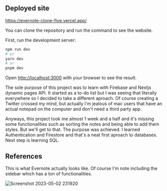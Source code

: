 ## Deployed site

https://evernote-clone-five.vercel.app/


You can clone the repository and run the command to see the website.

First, run the development server:

```bash
npm run dev
# or
yarn dev
# or
pnpm dev
```

Open [http://localhost:3000](http://localhost:3000) with your browser to see the result.

The sole purpose of this project was to learn with Firebase and Nextjs dynamic pages API. It started as a to-do list but I was seeing that literally everywhere so I decided to take a different aproach. Of course creating a Twitter crossed my mind, but actually I'm jealous of mac users that have an actual notepad on the computer and don't need a third party app.

Anyways, this project took me almost 1 week and a half and it's missing some functionalities such as sorting the notes and being able to add them styles. But we'll get to that. The purpose was achieved. I learned Authentication and Firestore and that's a neat first aproach to databases. Next step is learning SQL.

## References

This is what Evernote actually looks like. Of course I'm note including the sidebar which has a ton of functionalities.

![Screenshot 2023-05-02 231920](https://user-images.githubusercontent.com/101018458/235821689-74a6bb9b-0eab-4b63-ab3b-c3387cb2b2ca.png)
